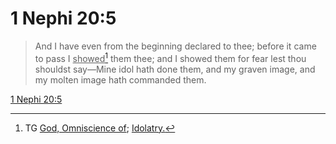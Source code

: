 # 1 Nephi 20:5

> And I have even from the beginning declared to thee; before it came to pass I <u>showed</u>[^a] them thee; and I showed them for fear lest thou shouldst say—Mine idol hath done them, and my graven image, and my molten image hath commanded them.

[1 Nephi 20:5](https://www.churchofjesuschrist.org/study/scriptures/bofm/1-ne/20?lang=eng&id=p5#p5)


[^a]: TG [God, Omniscience of](https://www.churchofjesuschrist.org/study/scriptures/tg/god-omniscience-of?lang=eng); [Idolatry.](https://www.churchofjesuschrist.org/study/scriptures/tg/idolatry?lang=eng)
